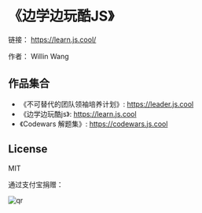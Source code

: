 # 《边学边玩酷JS》

链接： <https://learn.js.cool/>

作者： Willin Wang

## 作品集合

- 《不可替代的团队领袖培养计划》: <https://leader.js.cool>
- 《边学边玩酷js》: <https://learn.js.cool>
- 《Codewars 解题集》: <https://codewars.js.cool>

## License

MIT

通过支付宝捐赠：

![qr](https://cloud.githubusercontent.com/assets/1890238/15489630/fccbb9cc-2193-11e6-9fed-b93c59d6ef37.png)
